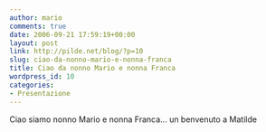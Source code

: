 ```yaml
---
author: mario
comments: true
date: 2006-09-21 17:59:19+00:00
layout: post
link: http://pilde.net/blog/?p=10
slug: ciao-da-nonno-mario-e-nonna-franca
title: Ciao da nonno Mario e nonna Franca
wordpress_id: 10
categories:
- Presentazione
---
```


Ciao siamo nonno Mario e nonna Franca... un benvenuto a Matilde
